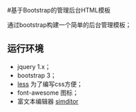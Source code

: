#基于Bootstrap的管理后台HTML模板

通过bootstrap构建一个简单的后台管理模板；

## 运行环境
* jquery 1.x；
* bootstrap 3；
* [less](http://lesscss.net/) 为了编写css方便；
* font-awesome 图标；
* 富文本编辑器 [simditor](http://simditor.tower.im/)